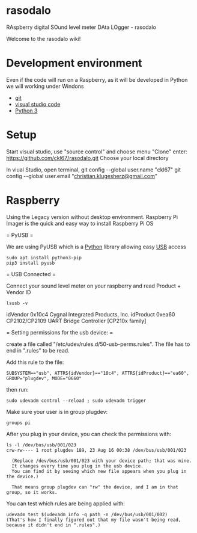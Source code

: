 # rasodalo
RAspberry digital SOund level meter DAta LOgger - rasodalo

Welcome to the rasodalo wiki!

# Development environment

Even if the code will run on a Raspberry, as it will be developed in Python we will working under Windons 
* [git](https://git-scm.com/download/win)
* [visual studio code](https://code.visualstudio.com/)
* [Python 3](https://www.python.org/downloads/)

# Setup

Start visual studio, use "source control" and choose menu "Clone"
enter: https://github.com/ckl67/rasodalo.git
Choose your local directory

In viual Studio, open terminal,
git config --global user.name "ckl67"
git config --global user.email "christian.klugesherz@gmail.com"


# Raspberry 

Using the Legacy version without desktop environment.
Raspberry Pi Imager is the quick and easy way to install Raspberry Pi OS 
 
= PyUSB =

We are using PyUSB which is a [Python](http://www.python.org/) library allowing easy [USB](http://www.usb.org/) access

    sudo apt install python3-pip
    pip3 install pyusb

= USB Connected =

Connect your sound level meter on your raspberry and read Product + Vendor ID

    lsusb -v

   idVendor           0x10c4 Cygnal Integrated Products, Inc.
   idProduct          0xea60 CP2102/CP2109 UART Bridge Controller [CP210x family]

= Setting permissions for the usb device: =

create a file called "/etc/udev/rules.d/50-usb-perms.rules". 
The file has to end in ".rules" to be read.

Add this rule to the file:

    SUBSYSTEM=="usb", ATTRS{idVendor}=="10c4", ATTRS{idProduct}=="ea60", GROUP="plugdev", MODE="0660"

then run:

    sudo udevadm control --reload ; sudo udevadm trigger

Make sure your user is in group plugdev:

    groups pi

After you plug in your device, you can check the permissions with:

    ls -l /dev/bus/usb/001/023
    crw-rw---- 1 root plugdev 189, 23 Aug 16 00:38 /dev/bus/usb/001/023

      (Replace /dev/bus/usb/001/023 with your device path; that was mine. 
      It changes every time you plug in the usb device. 
      You can find it by seeing which new file appears when you plug in the device.)

      That means group plugdev can "rw" the device, and I am in that group, so it works.

You can test which rules are being applied with:

    udevadm test $(udevadm info -q path -n /dev/bus/usb/001/002)
    (That's how I finally figured out that my file wasn't being read, because it didn't end in ".rules".)
